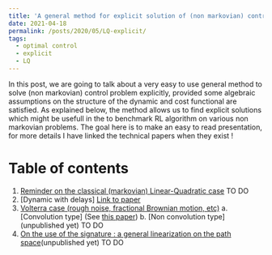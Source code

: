 ```yaml
---
title: 'A general method for explicit solution of (non markovian) control problem'
date: 2021-04-18
permalink: /posts/2020/05/LQ-explicit/
tags:
  - optimal control
  - explicit
  - LQ
---
```



In this post, we are going to talk about a very easy to use general method to solve (non markovian) control problem explicitly, provided some algebraic assumptions on the structure of the dynamic and cost functional are satisfied.
As explained below, the method allows us to find explicit solutions which might be usefull in the to benchmark RL algorithm on various non markovian problems. The goal here is to make an easy to read presentation, for more details I have linked the technical papers when they exist !



# Table of contents
1. [Reminder on the classical (markovian) Linear-Quadratic case](#lq)
TO DO
1. [Dynamic with delays]
[Link to paper](https://hal.archives-ouvertes.fr/hal-03145949v3/document)
2. [Volterra case (rough noise, fractional Brownian motion, etc)](#volterra)
  a. [Convolution type] (See [this paper](https://imstat.org/wp-content/uploads/2020/11/AAP1645.pdf))
  b. [Non convolution type] (unpublished yet)
TO DO
3. [On the use of the signature : a general linearization on the path space](#sig)(unpublished yet)
TO DO
